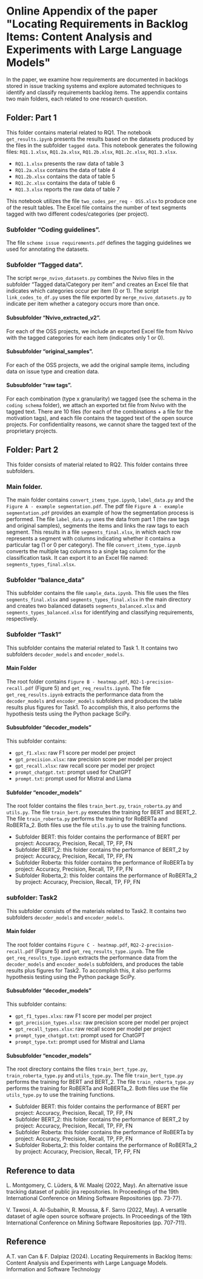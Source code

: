 # Online Appendix of the paper "Locating Requirements in Backlog Items: Content Analysis and Experiments with Large Language Models"

In the paper, we examine how requirements are documented in backlogs stored in issue tracking systems and explore automated techniques to identify and classify requirements backlog items.
The appendix contains two main folders, each related to one research question.

## Folder: Part 1
This folder contains material related to RQ1.
The notebook `get_results.ipynb` presents the results based on the datasets produced by the files in the subfolder `tagged data`. This notebook generates the following files:
 `RQ1.1.xlsx`, `RQ1.2a.xlsx`, `RQ1.2b.xlsx`,  `RQ1.2c.xlsx`, `RQ1.3.xlsx`. 

- `RQ1.1.xlsx` presents the raw data of table 3
- `RQ1.2a.xlsx` contains the data of table 4
- `RQ1.2b.xlsx` contains the data of table 5
- `RQ1.2c.xlsx` contains the data of table 6
- `RQ1.3.xlsx` reports the raw data of table 7

This notebook utilizes the file `two_codes_per_req - OSS.xlsx` to produce one of the result tables. The Excel file contains the number of text segments tagged with two different codes/categories (per project).

### Subfolder “Coding guidelines”.
The file `scheme issue requirements.pdf` defines the tagging guidelines we used for annotating the datasets.

### Subfolder “Tagged data”.
The script `merge_nvivo_datasets.py` combines the Nvivo files in the subfolder “Tagged data/Category per item” and creates an Excel file that indicates which categories occur per item (0 or 1).
The script `link_codes_to_df.py` uses the file exported by `merge_nvivo_datasets.py` to indicate per item whether a category occurs more than once.

#### Subsubfolder “Nvivo_extracted_v2”.
For each of the OSS projects, we include an exported Excel file from Nvivo with the tagged categories for each item (indicates only 1 or 0).

#### Subsubfolder “original_samples”.
For each of the OSS projects, we add the original sample items, including data on issue type and creation data.

#### Subsubfolder “raw tags”.
For each combination (type x granularity) we tagged (see the schema in the `coding schema` folder), we attach an exported txt file from Nvivo with the tagged text. There are 10 files (for each of the combinations + a file for the motivation tags), and each file contains the tagged text of the open source projects. For confidentiality reasons, we cannot share the tagged text of the proprietary projects.


## Folder: Part 2
This folder consists of material related to RQ2. This folder contains three subfolders.

### Main folder.
The main folder contains `convert_items_type.ipynb`, `label_data.py` and the `Figure A - example segmentation.pdf`. 
The pdf file `Figure A - example segmentation.pdf` provides an example of how the segmentation process is performed.
The file `label_data.py` uses the data from part 1 (the raw tags and original samples), segments the items and links the raw tags to each segment. This results in a file `segments_final.xlsx`, in which each row represents a segment with columns indicating whether it contains a particular tag (1 or 0 per category).
The file `convert_items_type.ipynb` converts the multiple tag columns to a single tag column for the classification task. It can export it to an Excel file named: `segments_types_final.xlsx`.

### Subfolder “balance_data”
This subfolder contains the file `sample_data.ipynb`. This file uses the files `segments_final.xlsx` and `segments_types_final.xlsx` in the main directory and creates two balanced datasets `segments_balanced.xlsx` and `segments_types_balanced.xlsx` for identifying and classifying requirements, respectively.


### Subfolder “Task1”
This subfolder contains the material related to Task 1. It contains two subfolders `decoder_models` and `encoder_models`.

#### Main Folder
The root folder contains `Figure B - heatmap.pdf`, `RQ2-1-precision-recall.pdf` (Figure 5) and `get_req_results.ipynb`. 
The file `get_req_results.ipynb` extracts the performance data from the `decoder_models` and `encoder_models` subfolders and produces the table results plus figures for Task1. To accomplish this, it also performs the hypothesis tests using the Python package SciPy. 

#### Subsubfolder “decoder_models”
This subfolder contains:
- `gpt_f1.xlxs`: raw F1 score per model per project
- `gpt_precision.xlsx`: raw precision score per model per project
- `gpt_recall.xlsx`: raw recall score per model per project
- `prompt_chatgpt.txt`: prompt used for ChatGPT 
- `prompt.txt`:  prompt used for Mistral and Llama

#### Subfolder “encoder_models”
The root folder contains the files `train_bert.py`, `train_roberta.py` and `utils.py`. The file `train_bert.py` executes the training for BERT and BERT_2. The file `train_roberta.py` performs the training for RoBERTa and RoBERTa_2. Both files use the file `utils.py` to use the training functions.

- Subfolder BERT: this folder contains the performance of BERT per project: Accuracy, Precision, Recall, TP, FP, FN
- Subfolder BERT_2: this folder contains the performance of BERT_2 by project: Accuracy, Precision, Recall, TP, FP, FN
- Subfolder Roberta: this folder contains the performance of RoBERTa by project: Accuracy, Precision, Recall, TP, FP, FN
- Subfolder Roberta_2: this folder contains the performance of RoBERTa_2 by project: Accuracy, Precision, Recall, TP, FP, FN


### subfolder: Task2
This subfolder consists of the materials related to Task2. It contains two subfolders `decoder_models` and `encoder_models`.

#### Main folder
The root folder contains `Figure C - heatmap.pdf`, `RQ2-2-precision-recall.pdf` (Figure 5) and `get_req_results_type.ipynb`. 
The file `get_req_results_type.ipynb` extracts the performance data from the `decoder_models` and `encoder_models` subfolders, and produces the table results plus figures for Task2. To accomplish this, it also performs hypothesis testing using the Python package SciPy. 

#### Subsubfolder “decoder_models”
This subfolder contains:
- `gpt_f1_types.xlxs`: raw F1 score per model per project
- `gpt_precision_types.xlsx`: raw precision score per model per project
- `gpt_recall_types.xlsx`: raw recall score per model per project
- `prompt_type_chatgpt.txt`: prompt used for ChatGPT 
- `prompt_type.txt`:  prompt used for Mistral and Llama

#### Subsubfolder “encoder_models”
The root directory contains the files `train_bert_type.py`, `train_roberta_type.py` and `utils_type.py`. The file `train_bert_type.py` performs the training for BERT and BERT_2. The file `train_roberta_type.py` performs the training for RoBERTa and RoBERTa_2. Both files use the file `utils_type.py` to use the training functions.
- Subfolder BERT: this folder contains the performance of BERT per project: Accuracy, Precision, Recall, TP, FP, FN
- Subfolder BERT_2: this folder contains the performance of BERT_2 by project: Accuracy, Precision, Recall, TP, FP, FN
- Subfolder Roberta: this folder contains the performance of RoBERTa by project: Accuracy, Precision, Recall, TP, FP, FN
- Subfolder Roberta_2: this folder contains the performance of RoBERTa_2 by project: Accuracy, Precision, Recall, TP, FP, FN



## Reference to data
L. Montgomery, C. Lüders, & W. Maalej (2022, May). An alternative issue tracking dataset of public jira repositories. In Proceedings of the 19th International Conference on Mining Software Repositories (pp. 73-77).

V. Tawosi, A. Al-Subaihin, R. Moussa, & F. Sarro (2022, May). A versatile dataset of agile open source software projects. In Proceedings of the 19th International Conference on Mining Software Repositories (pp. 707-711).


## Reference
A.T. van Can & F. Dalpiaz (2024). Locating Requirements in Backlog Items: Content Analysis and Experiments with Large Language Models. Information and Software Technology 